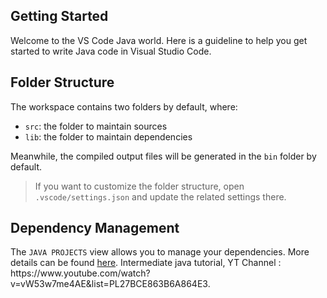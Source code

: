 ## Getting Started

Welcome to the VS Code Java world. Here is a guideline to help you get started to write Java code in Visual Studio Code.

## Folder Structure

The workspace contains two folders by default, where:

- `src`: the folder to maintain sources
- `lib`: the folder to maintain dependencies

Meanwhile, the compiled output files will be generated in the `bin` folder by default.

> If you want to customize the folder structure, open `.vscode/settings.json` and update the related settings there.

## Dependency Management

The `JAVA PROJECTS` view allows you to manage your dependencies. More details can be found [here](https://github.com/microsoft/vscode-java-dependency#manage-dependencies).
I n t e r m e d i a t e   j a v a   t u t o r i a l ,   Y T   C h a n n e l   :   h t t p s : / / w w w . y o u t u b e . c o m / w a t c h ? v = v W 5 3 w 7 m e 4 A E & l i s t = P L 2 7 B C E 8 6 3 B 6 A 8 6 4 E 3 .    
 